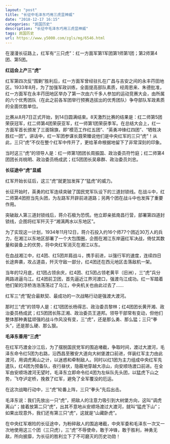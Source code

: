 ```yaml
---
layout: "post"
title: "长征中毛泽东巧用三虎显神威"
date: "2018-12-17 16:15"
categories: "民国历史"
description: "长征中毛泽东巧用三虎显神威"
tags: 民国历史
url: https://www.y5000.com/zgls/mg/6546.html
---
```






在漫漫长征路上，红军有“三只虎”：红一方面军第1军团第1师第1团；第2师第4团、第5团。

**红运会上产三“虎”**

红军第四次反“围剿”胜利后，红一方面军曾经驻扎在广昌与吉安之间的永丰荇田地区。1933年8月，为了加强军政训练，全面提高部队素质，经周恩来、朱德批准，红一方面军在永丰荇田地区举办了第一次由六千多人参加的运动竞赛大会，由所属的六个优秀团队（在此之前各军团举行预赛选拔出的优秀团队）争夺部队军政素质的全面优胜单位。

比赛从8月7日正式开始，到14日圆满结束。8天激烈比赛的结果是：红二师第5团荣获冠军，红二师第4团荣获亚军，红一师第1团荣获季军。在总结大会上，红一方面军首长颁发了三面锦旗，即“模范工作红五团”、“英勇冲锋红四团”、“牺牲决胜红一团”。讲话中，红一军团参谋长聂荣臻说他们是中央红军的三只“虎”！从此，三只“虎”不仅在整个红军中传开了，更给革命根据地留下了非常深刻的印象。

当时这三“虎”的领导人是：红一师第1团团长周振国、政治委员符竹庭；红二师第4团团长肖桃明、政治委员杨成武；红5团团长吴皋群、政治委员刘忠。

**长征途中“虎”显威**

红军开始长征后，这三“虎”就更加发挥了“猛虎”的威力。

长征开始时，英勇的红军连续突破了国民党军队设下的三道封锁线。在战斗中，红二师第4团担当先头团，为左路军开辟前进道路；另两个团在战斗中也发挥了重要作用。

突破敌人第三道封锁线后，蒋介石极为恐慌。他立即亲抵南昌行营，部署第四道封锁线，企图将红军歼灭于“湘漓两水以东地区”。

为了实现这一计划，1934年11月12日，蒋介石投入约16个师77个团近30万人的兵力，在湘江以东地区部署了一个大包围圈，企图在湘江东岸逼红军决战，倚仗其数量和装备上的优势，将中央红军消灭在湘江以东。

在血战湘江中，红4团、红5团并肩战斗，携手前进，以强行军的速度，连续四日长途奔袭，攻占道县，歼灭守敌一部分，红4团还在西元地区击落敌机一架。

当年的12月底，红1团占领余庆，红4团、红5团占领老黄平（旧洲），三“虎”兵分两路进逼乌江。红4团前卫团，首先逼近江界河渡口，强渡乌江成功。红一军踏着他们架的浮桥浩浩荡荡过了乌江，中央机关也由此过去了……

红军三“虎”配合最默契、最成功的一次战略行动是强渡大渡河。

那时三“虎”的领导人是：红1团团长杨得志、政治委员黎林；红4团团长黄开湘、政治委员杨成武；红5团团长陈正湘、政治委员王道邦。领导干部常有变动，但他们整体那种勇猛顽强的战斗作风没有变，三“虎”，还是那么勇、那么猛；三只“拳头”，还是那么硬、那么狠。

**毛泽东善用“三虎”**

在红军巧渡金沙江后，为了摆脱国民党军的围追堵截，争取时间，渡过大渡河，毛泽东命令红5团为右路，沿西昌至雅安大道向大树堡渡口前进，佯装红军主力由此渡河，用调虎离山之计，以迷惑和牵制敌人。同时以红1团为主力组成中央红军先遣队，红4团为预备队，夜行昼伏，隐蔽地穿越大凉山，向安顺场渡口前进。在全军由安顺场渡河无望时，毛泽东立即命令红4团为左纵队先头团，以猛虎下山之势，飞夺泸定桥，挽救了红军，避免了全军覆没的厄运。

在这次战略行动中，三“虎”轮番上阵，三只“拳头”先后出击。

毛泽东说：我们先放出一只“虎”，把敌人的注意力吸引到大树堡方向，这叫“调虎离山”；接着放第二只“虎”，出其不意地从安顺场渡过大渡河，就叫“猛虎下山”；如果出现意外，我们还有第三只“虎”，这就是“山藏卧虎”。

在中央红军艰险的长征途中，为粉碎敌人的围追堵截，中央军委和毛泽东一次又一次地使用这三个团（三只虎），三“虎”不辱使命，敢于冲锋，敢于胜利，神勇无敌，所向披靡，为长征的胜利立下了不可磨灭的历史功勋！
